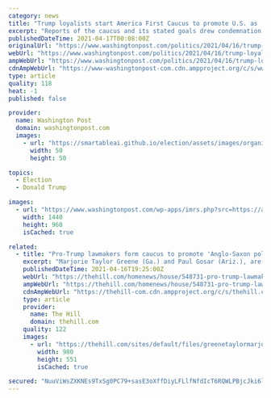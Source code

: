 ```yaml
---
category: news
title: "Trump loyalists start America First Caucus to promote U.S. as ‘uniquely Anglo-Saxon’"
excerpt: "Reports of the caucus and its stated goals drew condemnation from Democrats and some Republicans for promoting nativist rhetoric and policies."
publishedDateTime: 2021-04-17T00:08:00Z
originalUrl: "https://www.washingtonpost.com/politics/2021/04/16/trump-loyalists-start-america-first-caucus-promote-us-uniquely-anglo-saxon/"
webUrl: "https://www.washingtonpost.com/politics/2021/04/16/trump-loyalists-start-america-first-caucus-promote-us-uniquely-anglo-saxon/"
ampWebUrl: "https://www.washingtonpost.com/politics/2021/04/16/trump-loyalists-start-america-first-caucus-promote-us-uniquely-anglo-saxon/?outputType=amp"
cdnAmpWebUrl: "https://www-washingtonpost-com.cdn.ampproject.org/c/s/www.washingtonpost.com/politics/2021/04/16/trump-loyalists-start-america-first-caucus-promote-us-uniquely-anglo-saxon/?outputType=amp"
type: article
quality: 118
heat: -1
published: false

provider:
  name: Washington Post
  domain: washingtonpost.com
  images:
    - url: "https://smartableai.github.io/election/assets/images/organizations/washingtonpost.com-50x50.jpg"
      width: 50
      height: 50

topics:
  - Election
  - Donald Trump

images:
  - url: "https://www.washingtonpost.com/wp-apps/imrs.php?src=https://arc-anglerfish-washpost-prod-washpost.s3.amazonaws.com/public/5OBITWENTMI6XIZ63IUJIHFZVQ.jpg&w=1440"
    width: 1440
    height: 960
    isCached: true

related:
  - title: "Pro-Trump lawmakers form caucus to promote 'Anglo-Saxon political traditions'"
    excerpt: "Marjorie Taylor Greene (Ga.) and Paul Gosar (Ariz.), are reportedly forming a caucus that calls for a \"common respect for uniquely Anglo-Saxon political traditions.\" A policy platform for the group, which calls itself the America First Caucus,"
    publishedDateTime: 2021-04-16T19:25:00Z
    webUrl: "https://thehill.com/homenews/house/548731-pro-trump-lawmakers-form-caucus-to-promote-anglo-saxon-political-traditions"
    ampWebUrl: "https://thehill.com/homenews/house/548731-pro-trump-lawmakers-form-caucus-to-promote-anglo-saxon-political-traditions?amp"
    cdnAmpWebUrl: "https://thehill-com.cdn.ampproject.org/c/s/thehill.com/homenews/house/548731-pro-trump-lawmakers-form-caucus-to-promote-anglo-saxon-political-traditions?amp"
    type: article
    provider:
      name: The Hill
      domain: thehill.com
    quality: 122
    images:
      - url: "https://thehill.com/sites/default/files/greenetaylormarjorie_gosarpaul_041621gn_split.jpg"
        width: 980
        height: 551
        isCached: true

secured: "NuuViWsZXKNEs9TxSg0PC79+sasE3oXffDiyLFLlfNfdIcT6RQWLPBjcJki6l+ZqARNDt0E/R45SZCU4HLC0O+wtL7GQHJ3g7neInWBQ+a8+dxdfF7MCOm7Fh1X+66SQfb5jwab2wfvqqYgIf6ucQhB79uB0PKipXmzxalu5DHeZO5U9DSfwWjZMW51EA33PMcNR7v112Fjr0qcNJzS1bl/r1qCE5a3xkfSY8hag0xu34rBfBIdAv+2gsvQuJTfkz08uOsnKs09GKvJ8mFDjRzl07FpC391nH9EvE952fntEjSx6qPIeZRnBwyYmDg0kj92xTnaTvlx/FAAlgJz1SoLOMXy52ML0dqOuD/zETpc=;zM8IrPlsh4lhNZI72TrY3Q=="
---
```


